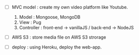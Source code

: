 - [ ] MVC model : create my own video platform like Youtube.

  1.  Model : Mongoose, MongoDB
  2.  View : Pug
  3.  Controller : front-end -> vanillaJS / back-end -> NodeJS

- [ ] AWS S3 : store media file on AWS S3 strorage
- [ ] deploy : using Heroku, deploy the web-app.
